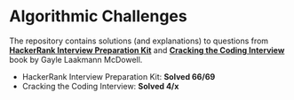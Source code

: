 # Algorithmic Challenges  
The repository contains solutions (and explanations) to questions from  
[**HackerRank Interview Preparation Kit**](https://www.hackerrank.com/interview/interview-preparation-kit) 
and [**Cracking the Coding Interview**](https://github.com/alxerg/Books-1/blob/master/Cracking%20the%20Coding%20Interview%2C%206th%20Edition%20189%20Programming%20Questions%20and%20Solutions.pdf)  
book by Gayle Laakmann McDowell.  
  
- HackerRank Interview Preparation Kit: **Solved 66/69**
- Cracking the Coding Interview: **Solved 4/x**

